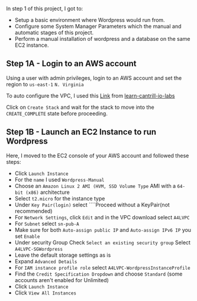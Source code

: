 
In  step 1 of this project, I got to:

* Setup a basic environment where Wordpress would run from.
* Configure some System Manager Parameters which the manual and automatic stages of this project.
* Perform a manual installation of wordpress and a database on the same EC2 instance.

## Step 1A - Login to an AWS account 
Using a user with admin privileges, login to an AWS account and set the region to ````us-east-1```` ````N. Virginia````

To auto configure the VPC, I used this [Link](https://us-east-1.console.aws.amazon.com/cloudformation/home?region=us-east-1#/stacks/quickcreate?templateURL=https://learn-cantrill-labs.s3.amazonaws.com/aws-elastic-wordpress-evolution/A4LVPC.yaml&stackName=A4LVPC) from [learn-cantrill-io-labs](https://github.com/acantril/learn-cantrill-io-labs/blob/master/aws-elastic-wordpress-evolution/02_LABINSTRUCTIONS/STAGE1%20-%20Setup%20and%20Manual%20wordpress%20build.md)

Click on ````Create Stack```` and wait for the stack to move into the ````CREATE_COMPLETE```` state before proceeding.

## Step 1B - Launch an EC2 Instance to run Wordpress

Here, I moved to the EC2 console of your AWS account and followed these steps:

* Click ````Launch Instance````
* For the ````name```` I used ````Wordpress-Manual````
* Choose an ````Amazon Linux 2 AMI (HVM, SSD Volume Type```` AMI with a ````64-bit (x86)```` architecture
* Select ````t2.micro```` for the instance type
* Under ````Key Pair(login)```` select ````Proceed without a KeyPair(not recommended)
* For ````Network Settings````, click ````Edit```` and in the VPC download select ````A4LVPC````
* For ````Subnet```` select ````sn-pub-A````
* Make sure for both ````Auto-assign public IP```` and ````Auto-assign IPv6 IP```` you set ````Enable````
* Under security Group Check ````Select an existing security group````
Select ````A4LVPC-SGWordpress```` 
* Leave the default storage settings as is
* Expand ````Advanced Details````
* For ````IAM instance profile role```` select ````A4LVPC-WordpressInstanceProfile````
* Find the ````Credit Specification Dropdown```` and choose ````Standard```` (some accounts aren't enabled for Unlimited)
* Click ````Launch Instance````
* Click ````View All Instances````
